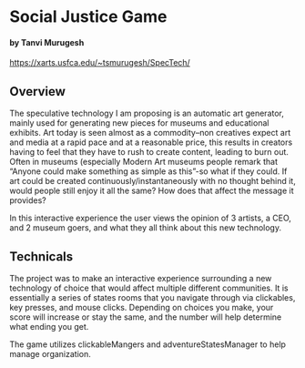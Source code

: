 # Social Justice Game
#### by Tanvi Murugesh
https://xarts.usfca.edu/~tsmurugesh/SpecTech/


## Overview
The speculative  technology I am proposing is an automatic art generator, mainly used for generating new pieces for museums and educational exhibits. Art today is seen almost as a commodity–non creatives expect art and media at a rapid pace and at a reasonable price, this results in creators having to feel that they have to rush to create content, leading to burn out. Often in museums (especially Modern Art museums people remark that “Anyone could make something as simple as this”-so what if they could.  If art could be created continuously/instantaneously  with no thought behind it, would people still enjoy it all the same? How does that affect the message it provides?

In this interactive experience the user views the opinion of 3 artists, a CEO, and 2 museum goers, and what they all think about this new technology.


## Technicals


The project was to make an interactive experience surrounding a new technology of choice that would affect multiple different communities. It is essentially a series of states rooms that you navigate through via clickables, key presses, and mouse clicks. Depending on  choices you make, your score will increase or stay the same, and the number will help determine what ending you get.

The game utilizes clickableMangers and adventureStatesManager to help manage organization.